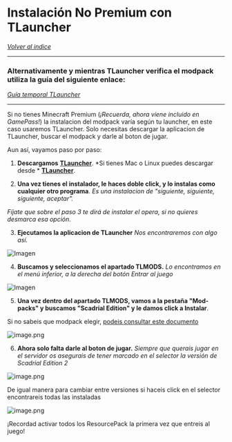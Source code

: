 # Instalación No Premium con TLauncher

[*Volver al indice*](https://github.com/rudahee/SE-Guides/blob/main/Indice.md)

---
###   Alternativamente y mientras TLauncher verifica el modpack utiliza la guía del siguiente enlace:
[*Guía temporal TLauncher*](https://github.com/rudahee/SE-Guides/blob/main/Guias%20de%20Instalacion/instalacion-no-premium-alternativa.md)

---

Si no tienes Minecraft Premium (*¡Recuerda, ahora viene incluido en GamePass!*) la instalacion del modpack varía según tu launcher, en este caso usaremos TLauncher. Solo necesitas descargar la aplicacion de TLauncher, buscar el modpack y darle al boton de jugar.

Aun así, vayamos paso por paso:

1. **Descargamos** [**TLauncher**](https://tlauncher.org/installer).
	*Si tienes Mac o Linux puedes descargar desde * [**TLauncher**](https://tlauncher.org/jar).

2. **Una vez tienes el instalador, le haces doble click, y lo instalas como cualquier otro programa**. *Es una instalacion de "siguiente, siguiente, siguiente, aceptar".*

*Fíjate que sobre el paso 3 te dirá de instalar el opera, si no quieres desmarca esa opción*.

3. **Ejecutamos la aplicacion de TLauncher**
*Nos encontraremos con algo así.*

![Imagen](https://i.imgur.com/MFoMvkI.png)

4. **Buscamos y seleccionamos el apartado TLMODS.** *Lo encontramos en el menú inferior, a la derecha del botón Entrar al juego*

![Imagen](https://i.imgur.com/3eNplTj.png)

5. **Una vez dentro del apartado TLMODS, vamos a la pestaña "Mod-packs" y buscamos "Scadrial Edition" y le damos click a Instalar**.

Si no sabeis que modpack elegir, [podeis consultar este documento](https://github.com/rudahee/SE-Guides/blob/main/Guias%20de%20Instalacion/modpacks.md)

![image.png](https://i.imgur.com/WtP4wvg.png)

6. **Ahora solo falta darle al boton de jugar.** *Siempre que querais jugar en el servidor os asegurais de tener marcado en el selector la versión de Scadrial Edition 2*

![image.png](https://i.imgur.com/T45UNIL.png)

De igual manera para cambiar entre versiones si haceis click en el selector encontrareis todas las instaladas

![image.png](https://i.imgur.com/AFRceA4.png)

¡Recordad activar todos los ResourcePack la primera vez que entreis al juego!
